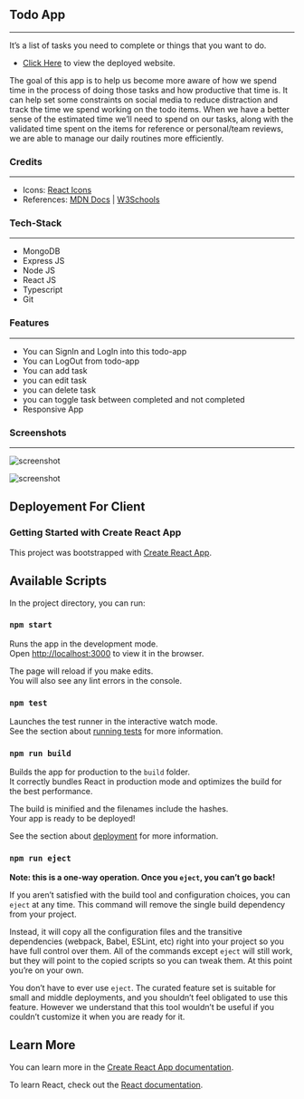 ## Todo App 
---
<p>
  It’s a list of tasks you need to complete or things that you want to do. 
</p>

* [Click Here](https://todo-application-beta.vercel.app/) to view the deployed website.

<p>
The goal of this app is to help us become more aware of how we spend time in the process of doing those tasks and how productive that time is. It can help set some constraints on social media to reduce distraction and track the time we spend working on the todo items. When we have a better sense of the estimated time we’ll need to spend on our tasks, along with the validated time spent on the items for reference or personal/team reviews, we are able to manage our daily routines more efficiently.
</p>

### Credits
___
* Icons: [React Icons](https://react-icons.github.io/react-icons/)
* References: [MDN Docs](https://developer.mozilla.org/en-US/ ) | [W3Schools](https://www.w3schools.com/)

### Tech-Stack
___

* MongoDB
* Express JS
* Node JS
* React JS
* Typescript
* Git

### Features
___
* You can SignIn and LogIn into this todo-app
* You can LogOut from todo-app
* You can add task
* you can edit task 
* you can delete task 
* you can toggle task between completed and not completed
* Responsive App

### Screenshots
___
![screenshot](https://user-images.githubusercontent.com/97354079/174448474-e866e94e-e24c-4932-92c8-1d4a2b67fe57.png)

![screenshot](https://user-images.githubusercontent.com/97354079/174448597-80c997c1-07ae-4053-85f9-e98d0767d98a.png)


## Deployement For Client

### Getting Started with Create React App

This project was bootstrapped with [Create React App](https://github.com/facebook/create-react-app).

## Available Scripts

In the project directory, you can run:

### `npm start`

Runs the app in the development mode.\
Open [http://localhost:3000](http://localhost:3000) to view it in the browser.

The page will reload if you make edits.\
You will also see any lint errors in the console.

### `npm test`

Launches the test runner in the interactive watch mode.\
See the section about [running tests](https://facebook.github.io/create-react-app/docs/running-tests) for more information.

### `npm run build`

Builds the app for production to the `build` folder.\
It correctly bundles React in production mode and optimizes the build for the best performance.

The build is minified and the filenames include the hashes.\
Your app is ready to be deployed!

See the section about [deployment](https://facebook.github.io/create-react-app/docs/deployment) for more information.

### `npm run eject`

**Note: this is a one-way operation. Once you `eject`, you can’t go back!**

If you aren’t satisfied with the build tool and configuration choices, you can `eject` at any time. This command will remove the single build dependency from your project.

Instead, it will copy all the configuration files and the transitive dependencies (webpack, Babel, ESLint, etc) right into your project so you have full control over them. All of the commands except `eject` will still work, but they will point to the copied scripts so you can tweak them. At this point you’re on your own.

You don’t have to ever use `eject`. The curated feature set is suitable for small and middle deployments, and you shouldn’t feel obligated to use this feature. However we understand that this tool wouldn’t be useful if you couldn’t customize it when you are ready for it.

## Learn More

You can learn more in the [Create React App documentation](https://facebook.github.io/create-react-app/docs/getting-started).

To learn React, check out the [React documentation](https://reactjs.org/).
